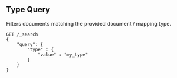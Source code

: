 ## Type Query

Filters documents matching the provided document / mapping type.
    
    
    GET /_search
    {
        "query": {
            "type" : {
                "value" : "my_type"
            }
        }
    }
